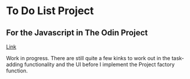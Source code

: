 # To Do List Project
## For the Javascript in The Odin Project
[Link](https://www.theodinproject.com/lessons/node-path-javascript-todo-list)

Work in progress. There are still quite a few kinks to work out in the task-adding functionality and the UI before I implement the Project factory function.